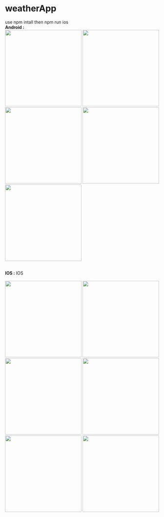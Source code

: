 # weatherApp
use npm intall
then npm run ios
<br/>
<b>Android  :</b> 
<br/>
<img src="https://user-images.githubusercontent.com/36260086/146884897-1c2f628c-a4b8-473c-966c-33c97296d080.jpg" width="250">
<img src="https://user-images.githubusercontent.com/36260086/146884926-a9ecdc8c-ccca-4948-8fb2-2a4be35fbae3.jpg" width="250">
<img src="https://user-images.githubusercontent.com/36260086/146884943-b96e5dc4-38f4-423b-aa62-a0e36b425a76.jpg" width="250">
<img src="https://user-images.githubusercontent.com/36260086/146884952-c3c4b821-13b0-4e33-9728-5c02be8aeb2c.jpg" width="250">
<img src="https://user-images.githubusercontent.com/36260086/146884971-3eeabdcb-cf36-467a-9bc7-3e7d8f6472ca.jpg" width="250">

<br/>
<b>IOS :</b> 
IOS
<br/>
<br/>
<img src="https://user-images.githubusercontent.com/36260086/146885099-6ebc5940-adab-4979-a295-d9dff7d8219a.png" width="250">
<img src="https://user-images.githubusercontent.com/36260086/146885129-1945c8e7-8616-4794-83fd-043df4fd4373.png" width="250">
<img src="https://user-images.githubusercontent.com/36260086/146885163-744e1d70-5b2c-49bc-b004-85c8490d20d8.png" width="250">
<img src="https://user-images.githubusercontent.com/36260086/146885181-2b6e5f8f-ab6d-4acc-8257-babe9f60681e.png" width="250">
<img src="https://user-images.githubusercontent.com/36260086/146885219-1e47077b-12d4-4185-a279-c55cefbacd40.png" width="250">
<img src="https://user-images.githubusercontent.com/36260086/146885231-fbc63708-1f88-4985-bf53-e93a2449ccf5.png" width="250">


